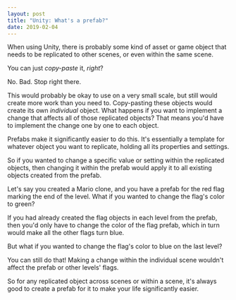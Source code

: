 ```yaml
---
layout: post
title: "Unity: What's a prefab?"
date: 2019-02-04
---
```


When using Unity, there is probably some kind of asset or game object that needs to be replicated to other scenes, or even within the same scene. 

You can just _copy-paste_ it, _right_?

No. Bad. Stop right there.

This would probably be okay to use on a very small scale, but still would create more work than you need to. Copy-pasting these objects would create its own _individual_ object. What happens if you want to implement a change that affects all of those replicated objects? That means you'd have to implement the change one by one to each object.

Prefabs make it significantly easier to do this. It's essentially a template for whatever object you want to replicate, holding all its properties and settings. 

So if you wanted to change a specific value or setting within the replicated objects, then changing it within the prefab would apply it to all existing objects created from the prefab.

Let's say you created a Mario clone, and you have a prefab for the red flag marking the end of the level. What if you wanted to change the flag's color to green? 

If you had already created the flag objects in each level from the prefab, then you'd only have to change the color of the flag prefab, which in turn would make all the other flags turn blue.

But what if you wanted to change the flag's color to blue on the last level? 

You can still do that! Making a change within the individual scene wouldn't affect the prefab or other levels' flags. 

So for any replicated object across scenes or within a scene, it's always good to create a prefab for it to make your life significantly easier.